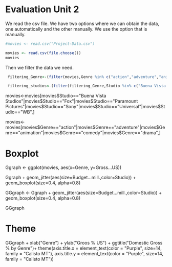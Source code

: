 # Evaluation Unit 2

We read the csv file.
We have two options where we can obtain the data, one automatically and the other manually. We use the option that is manually.

```R
#movies <- read.csv("Project-Data.csv")

movies <- read.csv(file.choose())
movies
```

Then we filter the data we need.
```R
 filtering_Genre<-(filter(movies,Genre %in% c("action","adventure","animation","comedy","drama")))

 filtering_studios<-(filter(filtering_Genre,Studio %in% c("Buena Vista Studios","Sony","WB","Fox","Paramount Pictures","Universal")))
```


movies<-movies[movies$Studio=="Buena Vista Studios"|movies$Studio=="Fox"|movies$Studio=="Paramount Pictures"|movies$Studio=="Sony"|movies$Studio=="Universal"|movies$Studio=="WB",]

movies<-movies[movies$Genre=="action"|movies$Genre=="adventure"|movies$Genre=="animation"|movies$Genre=="comedy"|movies$Genre=="drama",]


# Boxplot

Ggraph <- ggplot(movies, aes(x=Genre, y=Gross...US))

Ggraph + geom_jitter(aes(size=Budget...mill.,color=Studio)) + geom_boxplot(size=0.4, alpha=0.8)

GGgraph <- Ggraph + geom_jitter(aes(size=Budget...mill.,color=Studio)) + geom_boxplot(size=0.4, alpha=0.8)

GGgraph

# Theme

GGgraph +
  xlab("Genre") +
  ylab("Groos % US") +
  ggtitle("Domestic Gross % by Genre")+
  theme(axis.title.x = element_text(color = "Purple", size=14, family = "Calisto MT"),
        axis.title.y = element_text(color = "Purple", size=14, family = "Calisto MT"))
